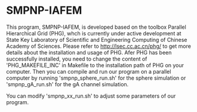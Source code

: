 # SMPNP-IAFEM
This program, SMPNP-IAFEM, is developed based on the toolbox Parallel Hierarchical Grid (PHG), whch is currently under active development at State Key Laboratory of Scientific and Engineering Computing of Chinese Academy of Sciences. Please refer to http://lsec.cc.ac.cn/phg/ to get more details about the installation and usage of PHG. Afer PHG has been successfully installed, you need to change the content of 'PHG_MAKEFILE_INC' in Makefile to the installation path of PHG on your computer. Then you can compile and run our program on a parallel computer by running 'smpnp_sphere_run.sh' for the sphere simulation or 'smpnp_gA_run.sh' for the gA channel simulation.

You can modify 'smpnp_xx_run.sh' to adjust some parameters of our program.
